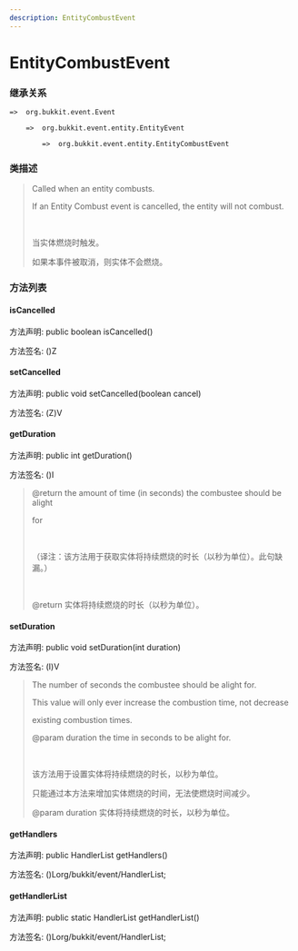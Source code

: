 ```yaml
---
description: EntityCombustEvent
---
```


# EntityCombustEvent

### 继承关系

    =>  org.bukkit.event.Event

        =>  org.bukkit.event.entity.EntityEvent

            =>  org.bukkit.event.entity.EntityCombustEvent

### 类描述

> Called when an entity combusts.
> 
> If an Entity Combust event is cancelled, the entity will not combust.
> 
> <br>
> 
> 当实体燃烧时触发。
> 
> 如果本事件被取消，则实体不会燃烧。

### 方法列表

#### isCancelled

方法声明: public boolean isCancelled()

方法签名: ()Z

#### setCancelled

方法声明: public void setCancelled(boolean cancel)

方法签名: (Z)V

#### getDuration

方法声明: public int getDuration()

方法签名: ()I

> @return the amount of time (in seconds) the combustee should be alight
> 
> for
> 
> <br>
> 
> （译注：该方法用于获取实体将持续燃烧的时长（以秒为单位）。此句缺漏。）
> 
> <br>
> 
> @return 实体将持续燃烧的时长（以秒为单位）。

#### setDuration

方法声明: public void setDuration(int duration)

方法签名: (I)V

> The number of seconds the combustee should be alight for.
> 
> This value will only ever increase the combustion time, not decrease
> 
> existing combustion times.
> 
> @param duration the time in seconds to be alight for.
> 
> <br>
> 
> 该方法用于设置实体将持续燃烧的时长，以秒为单位。
> 
> 只能通过本方法来增加实体燃烧的时间，无法使燃烧时间减少。
> 
> @param duration 实体将持续燃烧的时长，以秒为单位。

#### getHandlers

方法声明: public HandlerList getHandlers()

方法签名: ()Lorg/bukkit/event/HandlerList;

#### getHandlerList

方法声明: public static HandlerList getHandlerList()

方法签名: ()Lorg/bukkit/event/HandlerList;